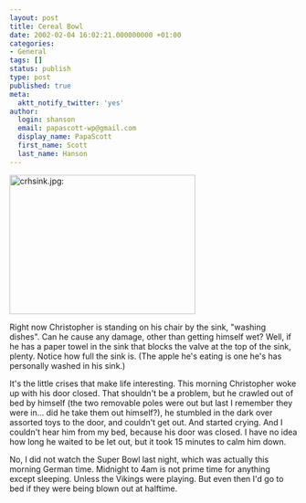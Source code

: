 ```yaml
---
layout: post
title: Cereal Bowl
date: 2002-02-04 16:02:21.000000000 +01:00
categories:
- General
tags: []
status: publish
type: post
published: true
meta:
  aktt_notify_twitter: 'yes'
author:
  login: shanson
  email: papascott-wp@gmail.com
  display_name: PapaScott
  first_name: Scott
  last_name: Hanson
---
```

<p><img src="http://www.papascott.de/wordpress/wp-content/uploads/2002/02/crhsink.jpg" height="244" width="325" border="0" alt="crhsink.jpg: " /></p>
<p>Right now Christopher is standing on his chair by the sink, "washing dishes". Can he cause any damage, other than getting himself wet? Well, if he has a paper towel in the sink that blocks the valve at the top of the sink, plenty. Notice how full the sink is. (The apple he's eating is one he's has personally washed in his sink.)</p>
<p>It's the little crises that make life interesting. This morning Christopher woke up with his door closed. That shouldn't be a problem, but he crawled out of bed by himself (the two removable poles were out but last I remember they were in... did he take them out himself?), he stumbled in the dark over assorted toys to the door, and couldn't get out. And started crying. And I couldn't hear him from my bed, because his door was closed. I have no idea how long he waited to be let out, but it took 15 minutes to calm him down.</p>
<p>No, I did not watch the Super Bowl last night, which was actually this morning German time. Midnight to 4am is not prime time for anything except sleeping. Unless the Vikings were playing. But even then I'd go to bed if they were being blown out at halftime.</p>
